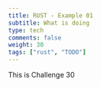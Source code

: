 ```yaml
---
title: RUST - Example 01
subtitle: What is doing
type: tech
comments: false
weight: 30
tags: ["rust", "TODO"]
---
```

This is Challenge 30